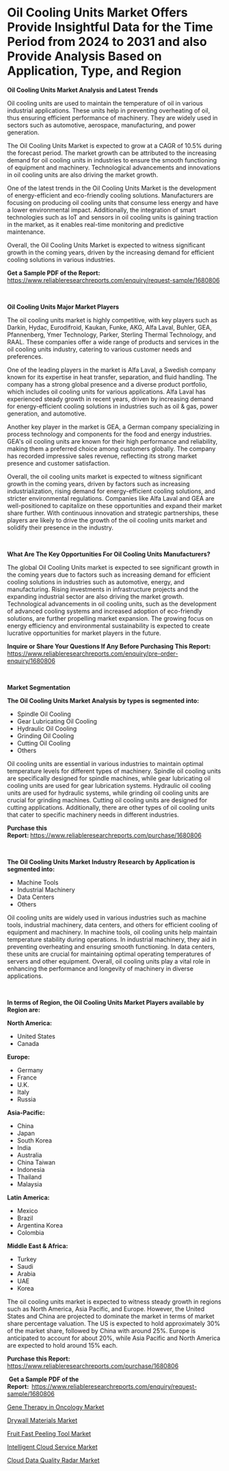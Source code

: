 <p><h1>Oil Cooling Units Market Offers Provide Insightful Data for the Time Period from 2024 to 2031 and also Provide Analysis Based on Application, Type, and Region</h1></p><p><strong>Oil Cooling Units Market Analysis and Latest Trends</strong></p>
<p><p>Oil cooling units are used to maintain the temperature of oil in various industrial applications. These units help in preventing overheating of oil, thus ensuring efficient performance of machinery. They are widely used in sectors such as automotive, aerospace, manufacturing, and power generation.</p><p>The Oil Cooling Units Market is expected to grow at a CAGR of 10.5% during the forecast period. The market growth can be attributed to the increasing demand for oil cooling units in industries to ensure the smooth functioning of equipment and machinery. Technological advancements and innovations in oil cooling units are also driving the market growth.</p><p>One of the latest trends in the Oil Cooling Units Market is the development of energy-efficient and eco-friendly cooling solutions. Manufacturers are focusing on producing oil cooling units that consume less energy and have a lower environmental impact. Additionally, the integration of smart technologies such as IoT and sensors in oil cooling units is gaining traction in the market, as it enables real-time monitoring and predictive maintenance.</p><p>Overall, the Oil Cooling Units Market is expected to witness significant growth in the coming years, driven by the increasing demand for efficient cooling solutions in various industries.</p></p>
<p><strong>Get a Sample PDF of the Report:&nbsp;</strong> <a href="https://www.reliableresearchreports.com/enquiry/request-sample/1680806">https://www.reliableresearchreports.com/enquiry/request-sample/1680806</a></p>
<p>&nbsp;</p>
<p><strong>Oil Cooling Units Major Market Players</strong></p>
<p><p>The oil cooling units market is highly competitive, with key players such as Darkin, Hydac, Eurodifroid, Kaukan, Funke, AKG, Alfa Laval, Buhler, GEA, Pfannenberg, Ymer Technology, Parker, Sterling Thermal Technology, and RAAL. These companies offer a wide range of products and services in the oil cooling units industry, catering to various customer needs and preferences.</p><p>One of the leading players in the market is Alfa Laval, a Swedish company known for its expertise in heat transfer, separation, and fluid handling. The company has a strong global presence and a diverse product portfolio, which includes oil cooling units for various applications. Alfa Laval has experienced steady growth in recent years, driven by increasing demand for energy-efficient cooling solutions in industries such as oil & gas, power generation, and automotive.</p><p>Another key player in the market is GEA, a German company specializing in process technology and components for the food and energy industries. GEA's oil cooling units are known for their high performance and reliability, making them a preferred choice among customers globally. The company has recorded impressive sales revenue, reflecting its strong market presence and customer satisfaction.</p><p>Overall, the oil cooling units market is expected to witness significant growth in the coming years, driven by factors such as increasing industrialization, rising demand for energy-efficient cooling solutions, and stricter environmental regulations. Companies like Alfa Laval and GEA are well-positioned to capitalize on these opportunities and expand their market share further. With continuous innovation and strategic partnerships, these players are likely to drive the growth of the oil cooling units market and solidify their presence in the industry.</p></p>
<p>&nbsp;</p>
<p><strong>What Are The Key Opportunities For Oil Cooling Units Manufacturers?</strong></p>
<p><p>The global Oil Cooling Units market is expected to see significant growth in the coming years due to factors such as increasing demand for efficient cooling solutions in industries such as automotive, energy, and manufacturing. Rising investments in infrastructure projects and the expanding industrial sector are also driving the market growth. Technological advancements in oil cooling units, such as the development of advanced cooling systems and increased adoption of eco-friendly solutions, are further propelling market expansion. The growing focus on energy efficiency and environmental sustainability is expected to create lucrative opportunities for market players in the future.</p></p>
<p><strong>Inquire or Share Your Questions If Any Before Purchasing This Report:</strong> <a href="https://www.reliableresearchreports.com/enquiry/pre-order-enquiry/1680806">https://www.reliableresearchreports.com/enquiry/pre-order-enquiry/1680806</a></p>
<p>&nbsp;</p>
<p><strong>Market Segmentation</strong></p>
<p><strong>The Oil Cooling Units Market Analysis by types is segmented into:</strong></p>
<p><ul><li>Spindle Oil Cooling</li><li>Gear Lubricating Oil Cooling</li><li>Hydraulic Oil Cooling</li><li>Grinding Oil Cooling</li><li>Cutting Oil Cooling</li><li>Others</li></ul></p>
<p><p>Oil cooling units are essential in various industries to maintain optimal temperature levels for different types of machinery. Spindle oil cooling units are specifically designed for spindle machines, while gear lubricating oil cooling units are used for gear lubrication systems. Hydraulic oil cooling units are used for hydraulic systems, while grinding oil cooling units are crucial for grinding machines. Cutting oil cooling units are designed for cutting applications. Additionally, there are other types of oil cooling units that cater to specific machinery needs in different industries.</p></p>
<p><strong>Purchase this Report:&nbsp;</strong><a href="https://www.reliableresearchreports.com/purchase/1680806">https://www.reliableresearchreports.com/purchase/1680806</a></p>
<p>&nbsp;</p>
<p><strong>The Oil Cooling Units Market Industry Research by Application is segmented into:</strong></p>
<p><ul><li>Machine Tools</li><li>Industrial Machinery</li><li>Data Centers</li><li>Others</li></ul></p>
<p><p>Oil cooling units are widely used in various industries such as machine tools, industrial machinery, data centers, and others for efficient cooling of equipment and machinery. In machine tools, oil cooling units help maintain temperature stability during operations. In industrial machinery, they aid in preventing overheating and ensuring smooth functioning. In data centers, these units are crucial for maintaining optimal operating temperatures of servers and other equipment. Overall, oil cooling units play a vital role in enhancing the performance and longevity of machinery in diverse applications.</p></p>
<p>&nbsp;</p>
<p><strong>In terms of Region, the Oil Cooling Units Market Players available by Region are:</strong></p>
<p>
    <p> <strong> North America: </strong>
        <ul>
            <li>United States</li>
            <li>Canada</li>
        </ul>
        </p> 
    <p> <strong> Europe: </strong>
        <ul>
            <li>Germany</li>
            <li>France</li>
            <li>U.K.</li>
            <li>Italy</li>
            <li>Russia</li>
        </ul>
        </p> 
    <p> <strong> Asia-Pacific: </strong>
        <ul>
            <li>China</li>
            <li>Japan</li>
            <li>South Korea</li>
            <li>India</li>
            <li>Australia</li>
            <li>China Taiwan</li>
            <li>Indonesia</li>
            <li>Thailand</li>
            <li>Malaysia</li>
        </ul>
        </p> 
    <p> <strong> Latin America: </strong>
        <ul>
            <li>Mexico</li>
            <li>Brazil</li>
            <li>Argentina Korea</li>
            <li>Colombia</li>
        </ul>
        </p> 
    <p> <strong> Middle East & Africa: </strong>
        <ul>
            <li>Turkey</li>
            <li>Saudi</li>
            <li>Arabia</li>
            <li>UAE</li>
            <li>Korea</li>
        </ul>
    </p>
    </p>
<p><p>The oil cooling units market is expected to witness steady growth in regions such as North America, Asia Pacific, and Europe. However, the United States and China are projected to dominate the market in terms of market share percentage valuation. The US is expected to hold approximately 30% of the market share, followed by China with around 25%. Europe is anticipated to account for about 20%, while Asia Pacific and North America are expected to hold around 15% each.</p></p>
<p><strong>Purchase this Report: </strong><a href="https://www.reliableresearchreports.com/purchase/1680806">https://www.reliableresearchreports.com/purchase/1680806</a></p>
<p>&nbsp;<strong>Get a Sample PDF of the Report:&nbsp;&nbsp;</strong><a href="https://www.reliableresearchreports.com/enquiry/request-sample/1680806">https://www.reliableresearchreports.com/enquiry/request-sample/1680806</a></p>
<p><strong></strong></p>
<p><p><a href="https://medium.com/@joedaniels66/gene-therapy-in-oncology-market-size-reveals-the-best-marketing-channels-in-global-industry-1de804a7d76e">Gene Therapy in Oncology Market</a></p><p><a href="https://github.com/castoriffic/Market-Research-Report-List-3/blob/main/drywall-materials-market.md">Drywall Materials Market</a></p><p><a href="https://github.com/yoshih12/Market-Research-Report-List-2/blob/main/fruit-fast-peeling-tool-market.md">Fruit Fast Peeling Tool Market</a></p><p><a href="https://medium.com/@joedaniels66/intelligent-cloud-service-market-exploring-market-share-market-trends-and-future-growth-3f2f2231a82c">Intelligent Cloud Service Market</a></p><p><a href="https://medium.com/@joedaniels66/decoding-cloud-data-quality-radar-market-metrics-market-share-trends-and-growth-patterns-59643a328cd6">Cloud Data Quality Radar Market</a></p></p>